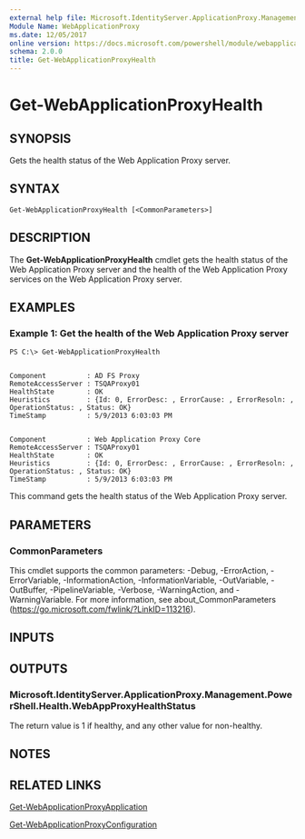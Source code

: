 ```yaml
---
external help file: Microsoft.IdentityServer.ApplicationProxy.Management.PowerShell.dll-Help.xml
Module Name: WebApplicationProxy
ms.date: 12/05/2017
online version: https://docs.microsoft.com/powershell/module/webapplicationproxy/get-webapplicationproxyhealth?view=windowsserver2012r2-ps&wt.mc_id=ps-gethelp
schema: 2.0.0
title: Get-WebApplicationProxyHealth
---
```


# Get-WebApplicationProxyHealth

## SYNOPSIS
Gets the health status of the Web Application Proxy server.

## SYNTAX

```
Get-WebApplicationProxyHealth [<CommonParameters>]
```

## DESCRIPTION
The **Get-WebApplicationProxyHealth** cmdlet gets the health status of the Web Application Proxy server and the health of the Web Application Proxy services on the Web Application Proxy server.

## EXAMPLES

### Example 1: Get the health of the Web Application Proxy server
```
PS C:\> Get-WebApplicationProxyHealth


Component          : AD FS Proxy
RemoteAccessServer : TSQAProxy01
HealthState        : OK
Heuristics         : {Id: 0, ErrorDesc: , ErrorCause: , ErrorResoln: , OperationStatus: , Status: OK}
TimeStamp          : 5/9/2013 6:03:03 PM


Component          : Web Application Proxy Core
RemoteAccessServer : TSQAProxy01
HealthState        : OK
Heuristics         : {Id: 0, ErrorDesc: , ErrorCause: , ErrorResoln: , OperationStatus: , Status: OK}
TimeStamp          : 5/9/2013 6:03:03 PM
```

This command gets the health status of the Web Application Proxy server.

## PARAMETERS

### CommonParameters
This cmdlet supports the common parameters: -Debug, -ErrorAction, -ErrorVariable, -InformationAction, -InformationVariable, -OutVariable, -OutBuffer, -PipelineVariable, -Verbose, -WarningAction, and -WarningVariable. For more information, see about_CommonParameters (https://go.microsoft.com/fwlink/?LinkID=113216).

## INPUTS

## OUTPUTS

### Microsoft.IdentityServer.ApplicationProxy.Management.PowerShell.Health.WebAppProxyHealthStatus
The return value is 1 if healthy, and any other value for non-healthy.

## NOTES

## RELATED LINKS

[Get-WebApplicationProxyApplication](./Get-WebApplicationProxyApplication.md)

[Get-WebApplicationProxyConfiguration](./Get-WebApplicationProxyConfiguration.md)


